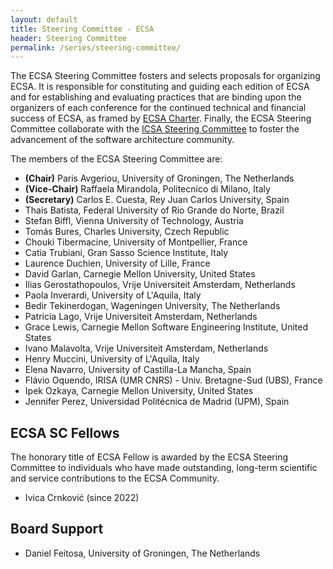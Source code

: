 ```yaml
---
layout: default
title: Steering Committee - ECSA
header: Steering Committee
permalink: /series/steering-committee/
---
```


The ECSA Steering Committee fosters and selects proposals for organizing ECSA. It is responsible for constituting and guiding each edition of ECSA and for establishing and evaluating practices that are binding upon the organizers of each conference for the continued technical and financial success of ECSA, as framed by [ECSA Charter](/assets/docs/ECSA-Steering_Committee_Charter-v2023-11-01.pdf). Finally, the ECSA Steering Committee collaborate with the <a href="https://icsa-conferences.org/series/steering-committee/" target="_blank" rel="noopener">ICSA Steering Committee</a> to foster the advancement of the software architecture community.

The members of the ECSA Steering Committee are:

* **(Chair)** Paris Avgeriou, University of Groningen, The Netherlands
* **(Vice-Chair)** Raffaela Mirandola, Politecnico di Milano, Italy
* **(Secretary)** Carlos E. Cuesta, Rey Juan Carlos University, Spain
* Thais Batista, Federal University of Rio Grande do Norte, Brazil
* Stefan Biffl, Vienna University of Technology, Austria
* Tomás Bures, Charles University, Czech Republic
* Chouki Tibermacine, University of Montpellier, France
* Catia Trubiani, Gran Sasso Science Institute, Italy
* Laurence Duchien, University of Lille, France
* David Garlan, Carnegie Mellon University, United States
* Ilias Gerostathopoulos, Vrije Universiteit Amsterdam, Netherlands
* Paola Inverardi, University of L'Aquila, Italy
* Bedir Tekinerdogan, Wageningen University, The Netherlands
* Patricia Lago, Vrije Universiteit Amsterdam, Netherlands
* Grace Lewis, Carnegie Mellon Software Engineering Institute, United States
* Ivano Malavolta, Vrije Universiteit Amsterdam, Netherlands
* Henry Muccini, University of L'Aquila, Italy
* Elena Navarro, University of Castilla-La Mancha, Spain
* Flávio Oquendo, IRISA (UMR CNRS) - Univ. Bretagne-Sud (UBS), France
* Ipek Ozkaya, Carnegie Mellon University, United States
* Jennifer Perez, Universidad Politécnica de Madrid (UPM), Spain

## ECSA SC Fellows

The honorary title of ECSA Fellow is awarded by the ECSA Steering Committee to individuals who have made outstanding, long-term scientific and service contributions to the ECSA Community.

* Ivica Crnković (since 2022)

## Board Support

* Daniel Feitosa, University of Groningen, The Netherlands
